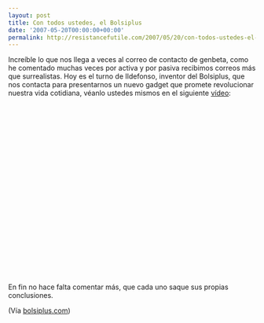 ```yaml
---
layout: post
title: Con todos ustedes, el Bolsiplus
date: '2007-05-20T00:00:00+00:00'
permalink: http://resistancefutile.com/2007/05/20/con-todos-ustedes-el-bolsiplus/
---
```

Increíble lo que nos llega a veces al correo de contacto de genbeta, como he comentado muchas veces por activa y por pasiva recibimos correos más que surrealistas. Hoy es el turno de Ildefonso, inventor del Bolsiplus, que nos contacta para presentarnos un nuevo gadget que promete revolucionar nuestra vida cotidiana, véanlo ustedes mismos en el siguiente <a href="http://www.youtube.com/watch?v=spq1Ui-snyw">vídeo</a>:

<object width="425" height="350"><param name="movie" value="http://www.youtube.com/v/spq1Ui-snyw"></param><param name="wmode" value="transparent"></param><embed src="http://www.youtube.com/v/spq1Ui-snyw" type="application/x-shockwave-flash" wmode="transparent" width="425" height="350"></embed></object>

En fin no hace falta comentar más, que cada uno saque sus propias conclusiones.

(Vía <a href="http://www.bolsiplus.com/BolsiPlus/Regalos.html">bolsiplus.com</a>)
